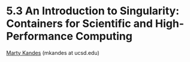 # 5.3 An Introduction to Singularity: Containers for Scientific and High-Performance Computing  #

[Marty Kandes]() (mkandes at ucsd.edu)

